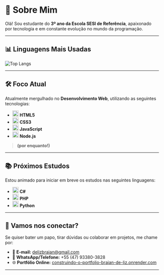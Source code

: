 # 👋 Sobre Mim

Olá! Sou estudante do **3º ano da Escola SESI de Referência**, apaixonado por tecnologia e em constante evolução no mundo da programação.

---

## 📊 Linguagens Mais Usadas

![Top Langs](https://github-readme-stats.vercel.app/api/top-langs/?username=Braian-de-Liz&theme=github_dark&layout=compact&hide_border=true)




---

## 🛠️ Foco Atual

Atualmente mergulhado no **Desenvolvimento Web**, utilizando as seguintes tecnologias:

- <img src="https://cdn.jsdelivr.net/gh/devicons/devicon/icons/html5/html5-original.svg" alt="HTML5" width="20"/> **HTML5**
- <img src="https://cdn.jsdelivr.net/gh/devicons/devicon/icons/css3/css3-original.svg" alt="CSS3" width="20"/> **CSS3**
- <img src="https://cdn.jsdelivr.net/gh/devicons/devicon/icons/javascript/javascript-original.svg" alt="JavaScript" width="20"/> **JavaScript**
- <img src="https://cdn.jsdelivr.net/gh/devicons/devicon/icons/nodejs/nodejs-original.svg" alt="Node.js" width="20"/> **Node.js**

> **(por enquanto!)**

---

## 📚 Próximos Estudos

Estou animado para iniciar em breve os estudos nas seguintes linguagens:

- <img src="https://cdn.jsdelivr.net/gh/devicons/devicon/icons/csharp/csharp-original.svg" alt="C#" width="20"/> **C#**
- <img src="https://cdn.jsdelivr.net/gh/devicons/devicon/icons/php/php-original.svg" alt="PHP" width="20"/> **PHP**
- <img src="https://cdn.jsdelivr.net/gh/devicons/devicon/icons/python/python-original.svg" alt="Python" width="20"/> **Python**

---

## 🚀 Vamos nos conectar?

Se quiser bater um papo, tirar dúvidas ou colaborar em projetos, me chame por:

- 📧 **E-mail:** [delizbraian@gmail.com](mailto:delizbraian@gmail.com)  
- 📱 **WhatsApp/Telefone:** +55 (47) 93380-3828  
- 🌐 **Portfólio Online:** [construindo-o-portfolio-braian-de-liz.onrender.com](https://construindo-o-portfolio-braian-de-liz.onrender.com/HTML/index.html)

---

